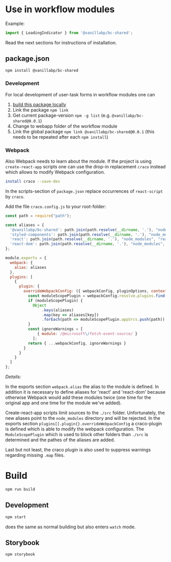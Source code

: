 # Use in workflow modules

Example:

```js
import { LoadingIndicator } from '@vanillabp/bc-shared';
```

Read the next sections for instructions of installation.

## package.json

```sh
npm install @vanillabp/bc-shared
```

### Development

For local development of user-task forms in workflow modules one can

1. [build this package locally](#build)
1. Link the package `npm link`
1. Get current package-version `npm -g list` (e.g. `@vanillabp/bc-shared@0.0.1`)
1. Change to webapp folder of the workflow module
1. Link the global package `npm link @vanillabp/bc-shared@0.0.1` (this needs to be repeated after each `npm install`)

### Webpack

Also Webpack needs to learn about the module. If the project is using `create-react-app` scripts one can use the drop-in replacement `craco` instead which allows to modify Webpack configuration.

```sh
install craco --save-dev
```

In the scripts-section of `package.json` replace occurrences of `react-script` by `craco`.

Add the file `craco.config.js` to your root-folder:

```js
const path = require("path");

const aliases = {
  '@vanillabp/bc-shared': path.join(path.resolve(__dirname, '.'), "node_modules", "@vanillabp", "bc-shared"),
  'styled-components': path.join(path.resolve(__dirname, '.'), "node_modules", "styled-components"),
  'react': path.join(path.resolve(__dirname, '.'), "node_modules", "react"),
  'react-dom': path.join(path.resolve(__dirname, '.'), "node_modules", "react-dom")
};

module.exports = {
  webpack: {
    alias: aliases
  },
  plugins: [
    {
      plugin: {
        overrideWebpackConfig: ({ webpackConfig, pluginOptions, context: { paths } }) => {
          const moduleScopePlugin = webpackConfig.resolve.plugins.find(plugin => plugin.appSrcs && plugin.allowedFiles);
          if (moduleScopePlugin) {
            Object
                .keys(aliases)
                .map(key => aliases[key])
                .forEach(path => moduleScopePlugin.appSrcs.push(path));
          }
          const ignoreWarnings = [
              { module: /@microsoft\/fetch-event-source/ }
            ];
          return { ...webpackConfig, ignoreWarnings }
        }
      }
    }
  ]
};
```

*Details:*

In the exports section `webpack.alias` the alias to the module is defined. In addition it is necessary to define aliases for 'react' and 'react-dom' because otherwise Webpack would add these modules twice (one time for the original app and one time for the module we've added).

Create-react-app scripts limit sources to the `./src` folder. Unfortunately, the new aliases point to the `node_modules` directory and will be rejected. In the exports section `plugins[].plugin{}.overrideWebpackConfig` a craco-plugin is defined which is able to modify the webpack configuration. The `ModuleScopePlugin` which is used to block other folders than `./src` is determined and the pathes of the aliases are added.

Last but not least, the craco plugin is also used to suppress warnings regarding missing `.map` files.

# Build

```sh
npm run build
```

## Development

```sh
npm start
```

does the same as normal building but also enters `watch` mode.

## Storybook

```sh
npm storybook
```
